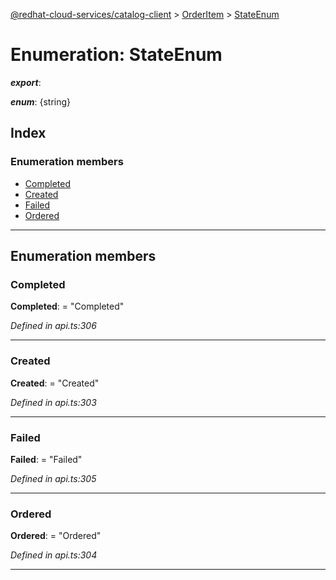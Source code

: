 [@redhat-cloud-services/catalog-client](../README.md) > [OrderItem](../modules/orderitem.md) > [StateEnum](../enums/orderitem.stateenum.md)

# Enumeration: StateEnum

*__export__*: 

*__enum__*: {string}

## Index

### Enumeration members

* [Completed](orderitem.stateenum.md#completed)
* [Created](orderitem.stateenum.md#created)
* [Failed](orderitem.stateenum.md#failed)
* [Ordered](orderitem.stateenum.md#ordered)

---

## Enumeration members

<a id="completed"></a>

###  Completed

**Completed**:  = "Completed"

*Defined in api.ts:306*

___
<a id="created"></a>

###  Created

**Created**:  = "Created"

*Defined in api.ts:303*

___
<a id="failed"></a>

###  Failed

**Failed**:  = "Failed"

*Defined in api.ts:305*

___
<a id="ordered"></a>

###  Ordered

**Ordered**:  = "Ordered"

*Defined in api.ts:304*

___

